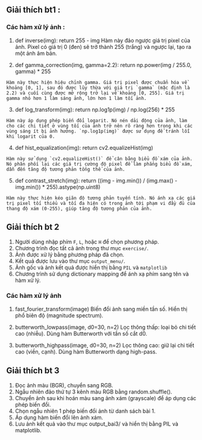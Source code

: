 

## Giải thích bt1 :
### Các hàm xử lý ảnh :
1.   def inverse(img): return 255 - img
    Hàm này đảo ngược giá trị pixel của ảnh. Pixel có giá trị 0 (đen) sẽ trở thành 255 (trắng) và ngược lại, tạo ra một ảnh âm bản.

2.    def gamma_correction(img, gamma=2.2):
        return np.power(img / 255.0, gamma) * 255

    Hàm này thực hiện hiệu chỉnh gamma. Giá trị pixel được chuẩn hóa về khoảng [0, 1], sau đó được lũy thừa với giá trị `gamma` (mặc định là 2.2) và cuối cùng được mở rộng trở lại về khoảng [0, 255]. Giá trị gamma nhỏ hơn 1 làm sáng ảnh, lớn hơn 1 làm tối ảnh.

3.    def log_transform(img): return np.log1p(img) / np.log(256) * 255

    Hàm này áp dụng phép biến đổi logarit. Nó nén dải động của ảnh, làm cho các chi tiết ở vùng tối của ảnh trở nên rõ ràng hơn trong khi các vùng sáng ít bị ảnh hưởng. `np.log1p(img)` được sử dụng để tránh lỗi khi logarit của 0.

4.    def hist_equalization(img): return cv2.equalizeHist(img)

    Hàm này sử dụng `cv2.equalizeHist()` để cân bằng biểu đồ xám của ảnh. Nó phân phối lại các giá trị cường độ pixel để làm phẳng biểu đồ xám, dẫn đến tăng độ tương phản tổng thể của ảnh.

5.   def contrast_stretch(img): return ((img - img.min()) / (img.max() - img.min()) * 255).astype(np.uint8)

    Hàm này thực hiện kéo giãn độ tương phản tuyến tính. Nó ánh xạ các giá trị pixel tối thiểu và tối đa hiện có trong ảnh tới phạm vi đầy đủ của thang độ xám (0-255), giúp tăng độ tương phản của ảnh.

## Giải thích bt 2

1. Người dùng nhập phím `F`, `L`, hoặc `H` để chọn phương pháp.
2. Chương trình đọc tất cả ảnh trong thư mục `exercise/`.
3. Ảnh được xử lý bằng phương pháp đã chọn.
4. Kết quả được lưu vào thư mục `output_menu/`.
5. Ảnh gốc và ảnh kết quả được hiển thị bằng `PIL` và `matplotlib`
6. Chương trình sử dụng dictionary mapping để ánh xạ phím sang tên và hàm xử lý.

### Các hàm xử lý ảnh
1. fast_fourier_transform(image)
Biến đổi ảnh sang miền tần số.
Hiển thị phổ biên độ (magnitude spectrum).

2. butterworth_lowpass(image, d0=30, n=2)
Lọc thông thấp: loại bỏ chi tiết cao (nhiễu).
Dùng hàm Butterworth với tần số cắt d0.

3.  butterworth_highpass(image, d0=30, n=2)
Lọc thông cao: giữ lại chi tiết cao (viền, cạnh).
Dùng hàm Butterworth dạng high-pass.

## Giải thích bt 3
1. Đọc ảnh màu (BGR), chuyển sang RGB.
2. Ngẫu nhiên đảo thứ tự 3 kênh màu RGB bằng random.shuffle().
3. Chuyển ảnh sau khi hoán màu sang ảnh xám (grayscale) để áp dụng các phép biến đổi.
4. Chọn ngẫu nhiên 1 phép biến đổi ảnh từ danh sách bài 1.
5. Áp dụng hàm biến đổi lên ảnh xám.
6. Lưu ảnh kết quả vào thư mục output_bai3/ và hiển thị bằng PIL và matplotlib.


